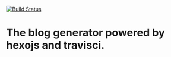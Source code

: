 [![Build Status](https://travis-ci.org/vmlinz/ci.vmlinz.github.io.svg)](https://travis-ci.org/vmlinz/ci.vmlinz.github.io)

# The blog generator powered by hexojs and travisci.

